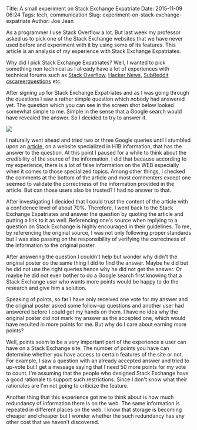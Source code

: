 Title: A small experiment on Stack Exchange Expatriate
Date: 2015-11-09 06:24
Tags: tech, communication
Slug: experiment-on-stack-exchange-expatriate
Author: Joe Jean



As a programmer I use Stack Overflow a lot. But last week my professor asked us to pick one of the Stack Exchange websites that we have never used before and experiment with it by using some of its features. This article is an analysis of my experience with Stack Exchange Expatriates. 

Why did I pick Stack Exchange Expatriates? Well, I wanted to pick something non technical as I already have a lot of experiences with technical forums such as [Stack Overflow](http://stackoverflow.com/), [Hacker News](https://news.ycombinator.com/), [SubReddit cscareerquestions](https://www.reddit.com/r/cscareerquestions) etc.

After signing up for Stack Exchange Expatriates and as I was going through the questions I saw a rather simple question which nobody had answered yet. The question which you can see in the screen shot below looked somewhat simple to me. Simple in the sense that a Google search would have revealed the answer. So I decided to try to answer it. 

<img src ="http://www.joejean.net/images/stackexchange.png" class="img-responsive img-rounded" />

I naturally went ahead and tried two or three Google queries until I stumbled upon an [article](http://www.h1bwiki.com/h-1b-amendment-requirements/), on a website specialized in H1B information, that has the answer to the question. At this point I paused for a while to think about the credibility of the source of the information. I did that because according to my experience, there is a lot of false information on the WEB especially when it comes to those specialized topics. Among other things, I checked the comments at the bottom of the article and most commenters except one seemed to validate the correctness of the information provided in the article. But can those users also be trusted? I had no answer to that. 

After investigating I decided that I could trust the content of the article with a confidence level of about 70%. Therefore, I went back to the Stack Exchange Expatriates and answer the question by quoting the article and putting a link to it as well. Referencing one's source when replying to a question on Stack Exchange is highly encouraged in their guidelines. To me, by referencing the original source, I was not only following proper standards but I was also passing on the responsibility of verifying the correctness of the information to the original poster. 

After answering the question I couldn't help but wonder why didn't the original poster do the same thing I did to find the answer. Maybe he did but he did not use the right queries hence why he did not get the answer. Or maybe he did not even bother to do a Google search first knowing that a Stack Exchange user who wants more points would be happy to do the research and give him a solution. 

Speaking of points, so far I have only received one vote for my answer and the original poster asked some follow-up questions and another user had answered before I could get my hands on them. I have no idea why the original poster did not mark my answer as the accepted one, which would have resulted in more points for me. But why do I care about earning more points?

Well, points seem to be a very important part of the experience a user can have on a Stack Exchange site. The number of points you have can determine whether you have access to certain features of the site or not. For example, I saw a question with an already accepted answer and tried to up-vote but I get a message saying that I need 50 more points for my vote to count. I'm assuming that the people who designed Stack Exchange have a good rationale to support such restrictions. Since I don't know what their rationales are I'm not going to criticize the feature. 

Another thing that this experience got me to think about is how much redundancy of information there is on the web. The same information is repeated in different places on the web. I know that storage is becoming cheaper and cheaper but I wonder whether the such redundancy has any other cost that we haven't discovered. 


